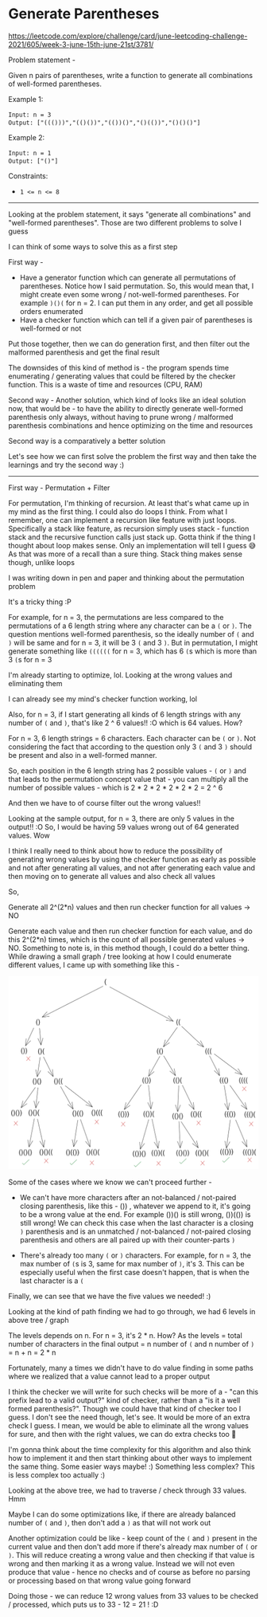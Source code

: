 # Generate Parentheses

https://leetcode.com/explore/challenge/card/june-leetcoding-challenge-2021/605/week-3-june-15th-june-21st/3781/

Problem statement -

Given n pairs of parentheses, write a function to generate all combinations of well-formed parentheses. 

Example 1:

```
Input: n = 3
Output: ["((()))","(()())","(())()","()(())","()()()"]
```

Example 2:

```
Input: n = 1
Output: ["()"]
```

Constraints:

- `1 <= n <= 8`

---

Looking at the problem statement, it says "generate all combinations" and "well-formed parentheses". Those are two different problems to solve I guess

I can think of some ways to solve this as a first step

First way -
- Have a generator function which can generate all permutations of parentheses. Notice how I said permutation. So, this would mean that, I might create even some wrong / not-well-formed parentheses. For example `)()(` for n = 2. I can put them in any order, and get all possible orders enumerated
- Have a checker function which can tell if a given pair of parentheses is well-formed or not

Put those together, then we can do generation first, and then filter out the malformed parenthesis and get the final result

The downsides of this kind of method is - the program spends time enumerating / generating values that could be filtered by the checker function. This is a waste of time and resources (CPU, RAM)

Second way - Another solution, which kind of looks like an ideal solution now, that would be - to have the ability to directly generate well-formed parenthesis only always, without having to prune wrong / malformed parenthesis combinations and hence optimizing on the time and resources

Second way is a comparatively a better solution

Let's see how we can first solve the problem the first way and then take the learnings and try the second way :)

---

First way - Permutation + Filter

For permutation, I'm thinking of recursion. At least that's what came up in my mind as the first thing. I could also do loops I think. From what I remember, one can implement a recursion like feature with just loops. Specifically a stack like feature, as recursion simply uses stack - function stack and the recursive function calls just stack up. Gotta think if the thing I thought about loop makes sense. Only an implementation will tell I guess 😅 As that was more of a recall than a sure thing. Stack thing makes sense though, unlike loops

I was writing down in pen and paper and thinking about the permutation problem

It's a tricky thing :P

For example, for n = 3, the permutations are less compared to the permutations of a 6 length string where any character can be a `(` or `)`. The question mentions well-formed parenthesis, so the ideally number of `(` and `)` will be same and for n = 3, it will be 3 `(` and 3 `)`. But in permutation, I might generate something like `((((((` for n = 3, which has 6 `(`s which is more than 3 `(`s for n = 3

I'm already starting to optimize, lol. Looking at the wrong values and eliminating them

I can already see my mind's checker function working, lol

Also, for n = 3, if I start generating all kinds of 6 length strings with any number of `(` and `)`, that's like 2 ^ 6 values!! :O which is 64 values. How?

For n = 3, 6 length strings = 6 characters. Each character can be `(` or `)`. Not considering the fact that according to the question only 3 `(` and 3 `)` should be present and also in a well-formed manner.

So, each position in the 6 length string has 2 possible values - `(` or `)` and that leads to the permutation concept value that - you can multiply all the number of possible values - which is 2 * 2 * 2 * 2 * 2 * 2 = 2 ^ 6

And then we have to of course filter out the wrong values!!

Looking at the sample output, for n = 3, there are only 5 values in the output!! :O So, I would be having 59 values wrong out of 64 generated values. Wow

I think I really need to think about how to reduce the possibility of generating wrong values by using the checker function as early as possible and not after generating all values, and not after generating each value and then moving on to generate all values and also check all values

So,

Generate all 2^(2*n) values and then run checker function for all values -> NO

Generate each value and then run checker function for each value, and do this 2^(2*n) times, which is the count of all possible generated values -> NO. Something to note is, in this method though, I could do a better thing. While drawing a small graph / tree looking at how I could enumerate different values, I came up with something like this -

![](./generate-parenthesis-problem.svg)

Some of the cases where we know we can't proceed further -
- We can't have more characters after an not-balanced / not-paired closing parenthesis, like this - ()) , whatever we append to it, it's going to be a wrong value at the end. For example ())() is still wrong, ())(()) is still wrong! We can check this case when the last character is a closing `)` parenthesis and is an unmatched / not-balanced / not-paired closing parenthesis and others are all paired up with their counter-parts `)`

- There's already too many `(` or `)` characters. For example, for n = 3, the max number of `(`s is 3, same for max number of `)`, it's 3. This can be especially useful when the first case doesn't happen, that is when the last character is a `(`


Finally, we can see that we have the five values we needed! :)

Looking at the kind of path finding we had to go through, we had 6 levels in above tree / graph

The levels depends on n. For n = 3, it's 2 * n. How? As the levels = total number of characters in the final output = n number of `(` and n number of `)` = n + n = 2 * n

Fortunately, many a times we didn't have to do value finding in some paths where we realized that a value cannot lead to a proper output

I think the checker we will write for such checks will be more of a - "can this prefix lead to a valid output?" kind of checker, rather than a "is it a well formed parenthesis?". Though we could have that kind of checker too I guess. I don't see the need though, let's see. It would be more of an extra check I guess. I mean, we would be able to eliminate all the wrong values for sure, and then with the right values, we can do extra checks too 🤷

I'm gonna think about the time complexity for this algorithm and also think how to implement it and then start thinking about other ways to implement the same thing. Some easier ways maybe! :) Something less complex? This is less complex too actually :)

Looking at the above tree, we had to traverse / check through 33 values. Hmm

Maybe I can do some optimizations like, if there are already balanced number of `(` and `)`, then don't add a `)` as that will not work out

Another optimization could be like - keep count of the `(` and `)` present in the current value and then don't add more if there's already max number of `(` or `)`. This will reduce creating a wrong value and then checking if that value is wrong and then marking it as a wrong value. Instead we will not even produce that value - hence no checks and of course as before no parsing or processing based on that wrong value going forward

Doing those - we can reduce 12 wrong values from 33 values to be checked / processed, which puts us to 33 - 12 = 21 ! :D
